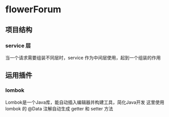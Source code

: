 # flowerForum
## 项目结构
### service 层
当一个请求需要组装不同层时，service 作为中间层使用，起到一个组装的作用


## 运用插件
### lombok
Lombok是一个Java库，能自动插入编辑器并构建工具，简化Java开发
这里使用 lombok 的 @Data 注解自动生成 getter 和 setter 方法

